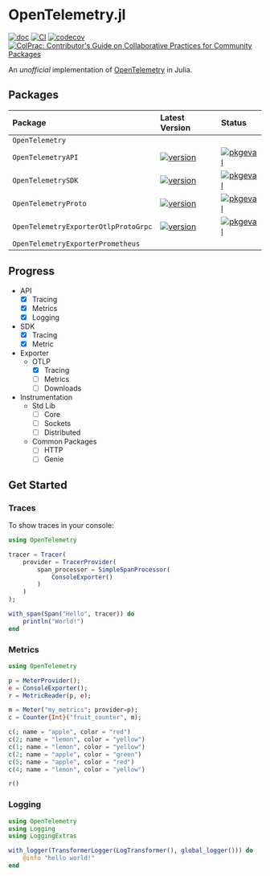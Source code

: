 # OpenTelemetry.jl
[![doc](https://img.shields.io/badge/docs-dev-blue.svg)](https://oolong-dev.github.io/OpenTelemetry.jl/)
[![CI](https://github.com/oolong-dev/OpenTelemetry.jl/actions/workflows/CI.yml/badge.svg)](https://github.com/oolong-dev/OpenTelemetry.jl/actions/workflows/CI.yml)
[![codecov](https://codecov.io/gh/oolong-dev/OpenTelemetry.jl/branch/master/graph/badge.svg?token=A3DMIK8K58)](https://codecov.io/gh/oolong-dev/OpenTelemetry.jl)
[![ColPrac: Contributor's Guide on Collaborative Practices for Community Packages](https://img.shields.io/badge/ColPrac-Contributor's%20Guide-blueviolet)](https://github.com/SciML/ColPrac)


An *unofficial* implementation of [OpenTelemetry](https://opentelemetry.io/) in Julia.

## Packages

| Package | Latest Version | Status |
|:--------|:---------------|:-------|
|`OpenTelemetry` | | |
|`OpenTelemetryAPI` | [![version](https://juliahub.com/docs/OpenTelemetryAPI/version.svg)](https://juliahub.com/ui/Packages/OpenTelemetryAPI/p4SiN) | [![pkgeval](https://juliahub.com/docs/OpenTelemetryAPI/pkgeval.svg)](https://juliahub.com/ui/Packages/OpenTelemetryAPI/p4SiN) |
| `OpenTelemetrySDK` | [![version](https://juliahub.com/docs/OpenTelemetrySDK/version.svg)](https://juliahub.com/ui/Packages/OpenTelemetrySDK/NFHPX) | [![pkgeval](https://juliahub.com/docs/OpenTelemetrySDK/pkgeval.svg)](https://juliahub.com/ui/Packages/OpenTelemetrySDK/NFHPX) |
| `OpenTelemetryProto` | [![version](https://juliahub.com/docs/OpenTelemetryProto/version.svg)](https://juliahub.com/ui/Packages/OpenTelemetryProto/l1kB4) | [![pkgeval](https://juliahub.com/docs/OpenTelemetryProto/pkgeval.svg)](https://juliahub.com/ui/Packages/OpenTelemetryProto/l1kB4) |
| `OpenTelemetryExporterOtlpProtoGrpc` | [![version](https://juliahub.com/docs/OpenTelemetryExporterOtlpProtoGrpc/version.svg)](https://juliahub.com/ui/Packages/OpenTelemetryExporterOtlpProtoGrpc/S0kTL) | [![pkgeval](https://juliahub.com/docs/OpenTelemetryExporterOtlpProtoGrpc/pkgeval.svg)](https://juliahub.com/ui/Packages/OpenTelemetryExporterOtlpProtoGrpc/S0kTL) |
| `OpenTelemetryExporterPrometheus` | | |

## Progress

- API
    - [x] Tracing
    - [x] Metrics
    - [x] Logging

- SDK
    - [x] Tracing
    - [x] Metric

- Exporter
    - OTLP
        - [x] Tracing
        - [ ] Metrics
        - [ ] Downloads

- Instrumentation
    - Std Lib
        - [ ] Core
        - [ ] Sockets
        - [ ] Distributed
    - Common Packages
        - [ ] HTTP
        - [ ] Genie

## Get Started

### Traces

To show traces in your console:

```julia
using OpenTelemetry

tracer = Tracer(
    provider = TracerProvider(
        span_processor = SimpleSpanProcessor(
            ConsoleExporter()
        )
    )
);

with_span(Span("Hello", tracer)) do
    println("World!")
end
```

### Metrics

```julia
using OpenTelemetry

p = MeterProvider();
e = ConsoleExporter();
r = MetricReader(p, e);

m = Meter("my_metrics"; provider=p);
c = Counter{Int}("fruit_counter", m);

c(; name = "apple", color = "red")
c(2; name = "lemon", color = "yellow")
c(1; name = "lemon", color = "yellow")
c(2; name = "apple", color = "green")
c(5; name = "apple", color = "red")
c(4; name = "lemon", color = "yellow")

r()
```

### Logging

```julia
using OpenTelemetry
using Logging
using LoggingExtras

with_logger(TransformerLogger(LogTransformer(), global_logger())) do
    @info "hello world!"
end
```
